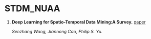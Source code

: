 # STDM_NUAA
1. **Deep Learning for Spatio-Temporal Data Mining:A Survey.** [paper](https://./paper/STDM.pdf)

    *Senzhang Wang, Jiannong Cao, Philip S. Yu.* 

<!-- 1. **Locally Balanced Inductive Matrix Completion for Demand-Supply Inference in Stationless Bike-Sharing Systems.** [paper](https://https://github.com/Tz0506/STDM_NUAA/tree/main/paper/STDM.pdf)
